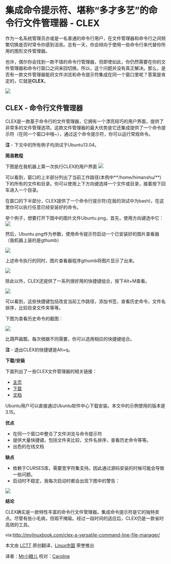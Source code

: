 集成命令提示符、堪称“多才多艺”的命令行文件管理器 - CLEX
===========
作为一名系统管理员亦或是一名普通的命令行用户，在文件管理器和命令行之间频繁切换是否时常令你感到沮丧。总有一天，你会倾向于使用一些命令行来代替你所用的图形文件管理器。

也许，偶尔你会找到一款不错的命令行管理器，但即使如此，你仍然需要在你的文件管理器和命令行窗口之间来回切换。所以，这个问题并没有真正解决。那么，是否有一款文件管理器能将文件浏览和命令提示符集成在同一个窗口里呢？答案是肯定的，它就是**CLEX**。

![](http://mylinuxbook.com/wp-content/uploads/2013/09/clex-main.png)

## CLEX - 命令行文件管理器 ##

CLEX是一款基于命令行的文件管理器，它拥有一个漂亮轻巧的用户界面，提供了非常多的文件管理选项。这款文件管理器的最大优势是它还集成提供了一个命令提示符（在同一个窗口中哦~），通过这个命令提示符，你可以运行常规命令。

**注** - 下文中的所有例子均测试于Ubuntu13.04。

**简易教程**

下图是在我机器上第一次执行CLEX的用户界面
![](http://mylinuxbook.com/wp-content/uploads/2013/09/clex-1.png)

可以看到，窗口的上半部分列出了当前工作路径(本例中**/home/himanshu/**)下的所有的文件和目录。你可以使用上下方向键选择一个文件或目录，接着按下回车进入一个目录。

在窗口的下半部分，CLEX提供了一个命令行提示符(在我的测试中为bash)，在这里你可以执行任意已经安装好的命令。

举个例子，想要打开下图中的图片文件Ubuntu.png，首先，使用方向键选中它：
![](http://mylinuxbook.com/wp-content/uploads/2013/09/clex-2.png)

然后，Ubuntu.png作为参数，使用命令提示符启动一个已安装好的图片查看器（我机器上装的是gthumb）

![](http://mylinuxbook.com/wp-content/uploads/2013/09/clex-3.png)

上述命令执行的同时，图片查看器程序gthumb将图片显示了出来。

![](http://mylinuxbook.com/wp-content/uploads/2013/09/clex-4.png)

除此以外，CLEX还提供了一系列很好用的快捷键组合，按下Alt+M查看。

![](http://mylinuxbook.com/wp-content/uploads/2013/09/clex-5.png)

可以看到，这些快捷键包括改变当前工作路径，添加书签，查看历史命令，文件名排序，比较目录文件夹等等。

下图为查看历史命令的截图：

![](http://mylinuxbook.com/wp-content/uploads/2013/09/clex-6.png)

比葫芦画瓢，每次根据不同需要，你可以选用相应的快捷键组合。

**注** - 退出CLEX的快捷键是Alt+q。

**下载/安装**

下面列出了一些CLEX文件管理器的相关链接：

- [主页](http://www.clex.sk/about.html)
- [下载](http://www.clex.sk/download/)
- [文档](http://www.clex.sk/help/file_intro.html)

Ubuntu用户可以直接通过Ubuntu软件中心下载安装。本文中的示例使用的版本是3.15。

**优点**

- 在同一个窗口中整合了文件浏览与命令提示符
- 提供大量快捷键。包括文件夹比较，文件名排序，查看历史命令等等。
- 出色的在线文档

**缺点**

- 依赖于CURSES库，需要宽字符集支持。因此通过源码安装的时候可能会导致一些问题。
- 启动时不稳定，我每次启动时都会出现下图中的警告：

![](http://mylinuxbook.com/wp-content/uploads/2013/09/clex-warning.png)

**结论**

CLEX确实是一款特性丰富的命令行文件管理器。集成命令提示符是它的独特卖点。尽管有些小毛病，但瑕不掩瑜。经过一段时间的适应后，CLEX仍是一款省时高效的工具。

via:http://mylinuxbook.com/clex-a-versatile-command-line-file-manager/

本文由 [LCTT][] 原创翻译，[Linux中国][] 荣誉推出

译者：[Mr小眼儿] 校对：[Caroline][]

[LCTT]:https://github.com/LCTT/TranslateProject
[Linux中国]:http://linux.cn/portal.php
[Mr小眼儿]:http://linux.cn/space/14801
[Caroline]:http://linux.cn/space/14763

[1]:http://mylinuxbook.com/clex-a-versatile-command-line-file-manager/
[2]:http://www.clex.sk/about.html
[3]:http://www.clex.sk/download/
[4]:http://www.clex.sk/help/file_intro.html 
